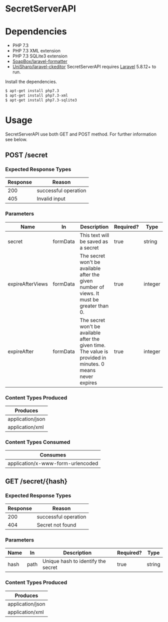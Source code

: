 # SecretServerAPI

Dependencies
======
- PHP 7.3
- PHP 7.3 XML extension
- PHP 7.3 SQLite3 extension
- [SoapBox/laravel-formatter](https://github.com/SoapBox/laravel-formatter)
- [UniSharp/laravel-ckeditor](https://github.com/UniSharp/laravel-ckeditor)
SecretServerAPI requires [Laravel](https://laravel.com/docs/5.8/installation) 5.8.12+ to run.

Install the dependencies.

```sh
$ apt-get install php7.3
$ apt-get install php7.3-xml
$ apt-get install php7.3-sqlite3
```

Usage
======

SecretServerAPI use both GET and POST method. For further information see below.

POST /secret
------

### Expected Response Types
| Response | Reason               |
| -------- | -------------------- |
| 200      | successful operation |
| 405      | Invalid input        |

### Parameters
| Name             | In       | Description                                                                                                 | Required? | Type    |
| ---------------- | -------- | ----------------------------------------------------------------------------------------------------------- | --------- | ------- |
| secret           | formData | This text will be saved as a secret                                                                         | true      | string  |
| expireAfterViews | formData | The secret won't be available after the given number of views. It must be greater than 0.                   | true      | integer |
| expireAfter      | formData | The secret won't be available after the given time. The value is provided in minutes. 0 means never expires | true      | integer |

### Content Types Produced
| Produces         |
| ---------------- |
| application/json |
| application/xml  |

### Content Types Consumed
| Consumes                          |
| --------------------------------- |
| application/x-www-form-urlencoded |

GET /secret/{hash}
------

### Expected Response Types
| Response | Reason               |
| -------- | -------------------- |
| 200      | successful operation |
| 404      | Secret not found     |

### Parameters
| Name | In   | Description                        | Required? | Type   |
| ---- | ---- | ---------------------------------- | --------- | ------ |
| hash | path | Unique hash to identify the secret | true      | string |

### Content Types Produced
| Produces         |
| ---------------- |
| application/json |
| application/xml  |
